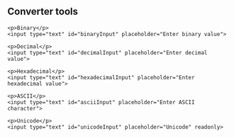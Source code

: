 ## Converter tools

<div class="converter">

    <p>Binary</p>
    <input type="text" id="binaryInput" placeholder="Enter binary value">
    
    <p>Decimal</p>
    <input type="text" id="decimalInput" placeholder="Enter decimal value">
    
    <p>Hexadecimal</p>
    <input type="text" id="hexadecimalInput" placeholder="Enter hexadecimal value">
    
    <p>ASCII</p>
    <input type="text" id="asciiInput" placeholder="Enter ASCII character">

    <p>Unicode</p>
    <input type="text" id="unicodeInput" placeholder="Unicode" readonly>
</div>